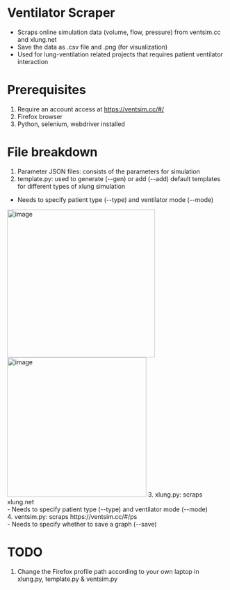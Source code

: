 # Ventilator Scraper
- Scraps online simulation data (volume, flow, pressure) from ventsim.cc and xlung.net
- Save the data as .csv file and .png (for visualization)
- Used for lung-ventilation related projects that requires patient ventilator interaction

# Prerequisites
1. Require an account access at https://ventsim.cc/#/
2. Firefox browser
3. Python, selenium, webdriver installed 


# File breakdown
1. Parameter JSON files: consists of the parameters for simulation
2. template.py: used to generate (--gen) or add (--add) default templates for different types of xlung simulation <br />
  - Needs to specify patient type (--type) and ventilator mode (--mode)
<img width="340" alt="image" src="https://user-images.githubusercontent.com/59846636/176464743-409df87d-f69f-4bcb-92e2-5bf078185dca.png">
<img width="320" alt="image" src="https://user-images.githubusercontent.com/59846636/176464798-8054d4a8-bfb0-485b-a756-b447c934cfc3.png">
3. xlung.py: scraps xlung.net <br />
  - Needs to specify patient type (--type) and ventilator mode (--mode) <br />
4. ventsim.py: scraps https://ventsim.cc/#/ps <br />
  - Needs to specify whether to save a graph (--save) <br />

# TODO
1. Change the Firefox profile path according to your own laptop in xlung.py, template.py & ventsim.py
